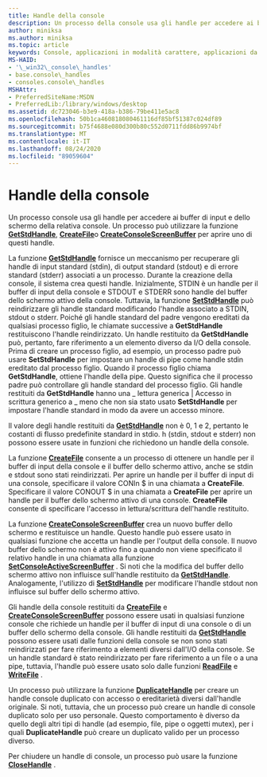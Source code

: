 ```yaml
---
title: Handle della console
description: Un processo della console usa gli handle per accedere ai buffer di input e dello schermo della relativa console, incluse le funzioni GetStdHandle, CreateFile o CreateConsoleScreenBuffer.
author: miniksa
ms.author: miniksa
ms.topic: article
keywords: Console, applicazioni in modalità carattere, applicazioni da riga di comando, applicazioni Terminal, API console
MS-HAID:
- '\_win32\_console\_handles'
- base.console\_handles
- consoles.console\_handles
MSHAttr:
- PreferredSiteName:MSDN
- PreferredLib:/library/windows/desktop
ms.assetid: dc723046-b3e9-418a-b386-79be411e5ac8
ms.openlocfilehash: 50b1ca460818080461116df85bf51387c024df89
ms.sourcegitcommit: b75f4688e080d300b80c552d0711fdd86b9974bf
ms.translationtype: MT
ms.contentlocale: it-IT
ms.lasthandoff: 08/24/2020
ms.locfileid: "89059604"
---
```

# <a name="console-handles"></a>Handle della console


Un processo console usa gli handle per accedere ai buffer di input e dello schermo della relativa console. Un processo può utilizzare la funzione [**GetStdHandle**](getstdhandle.md), [**CreateFile**](https://msdn.microsoft.com/library/windows/desktop/aa363858)o [**CreateConsoleScreenBuffer**](createconsolescreenbuffer.md) per aprire uno di questi handle.

La funzione [**GetStdHandle**](getstdhandle.md) fornisce un meccanismo per recuperare gli handle di input standard (stdin), di output standard (stdout) e di errore standard (stderr) associati a un processo. Durante la creazione della console, il sistema crea questi handle. Inizialmente, STDIN è un handle per il buffer di input della console e STDOUT e STDERR sono handle del buffer dello schermo attivo della console. Tuttavia, la funzione [**SetStdHandle**](setstdhandle.md) può reindirizzare gli handle standard modificando l'handle associato a STDIN, stdout o stderr. Poiché gli handle standard del padre vengono ereditati da qualsiasi processo figlio, le chiamate successive a **GetStdHandle** restituiscono l'handle reindirizzato. Un handle restituito da **GetStdHandle** può, pertanto, fare riferimento a un elemento diverso da I/O della console. Prima di creare un processo figlio, ad esempio, un processo padre può usare **SetStdHandle** per impostare un handle di pipe come handle stdin ereditato dal processo figlio. Quando il processo figlio chiama **GetStdHandle**, ottiene l'handle della pipe. Questo significa che il processo padre può controllare gli handle standard del processo figlio. Gli handle restituiti da **GetStdHandle** hanno una \_ lettura generica | Accesso in scrittura generico a \_ meno che non sia stato usato **SetStdHandle** per impostare l'handle standard in modo da avere un accesso minore.

Il valore degli handle restituiti da [**GetStdHandle**](getstdhandle.md) non è 0, 1 e 2, pertanto le costanti di flusso predefinite standard in stdio. h (stdin, stdout e stderr) non possono essere usate in funzioni che richiedono un handle della console.

La funzione [**CreateFile**](https://msdn.microsoft.com/library/windows/desktop/aa363858) consente a un processo di ottenere un handle per il buffer di input della console e il buffer dello schermo attivo, anche se stdin e stdout sono stati reindirizzati. Per aprire un handle per il buffer di input di una console, specificare il valore CONIn $ in una chiamata a **CreateFile**. Specificare il valore CONOUT $ in una chiamata a **CreateFile** per aprire un handle per il buffer dello schermo attivo di una console. **CreateFile** consente di specificare l'accesso in lettura/scrittura dell'handle restituito.

La funzione [**CreateConsoleScreenBuffer**](createconsolescreenbuffer.md) crea un nuovo buffer dello schermo e restituisce un handle. Questo handle può essere usato in qualsiasi funzione che accetta un handle per l'output della console. Il nuovo buffer dello schermo non è attivo fino a quando non viene specificato il relativo handle in una chiamata alla funzione [**SetConsoleActiveScreenBuffer**](setconsoleactivescreenbuffer.md) . Si noti che la modifica del buffer dello schermo attivo non influisce sull'handle restituito da [**GetStdHandle**](getstdhandle.md). Analogamente, l'utilizzo di [**SetStdHandle**](setstdhandle.md) per modificare l'handle stdout non influisce sul buffer dello schermo attivo.

Gli handle della console restituiti da [**CreateFile**](https://msdn.microsoft.com/library/windows/desktop/aa363858) e [**CreateConsoleScreenBuffer**](createconsolescreenbuffer.md) possono essere usati in qualsiasi funzione console che richiede un handle per il buffer di input di una console o di un buffer dello schermo della console. Gli handle restituiti da [**GetStdHandle**](getstdhandle.md) possono essere usati dalle funzioni della console se non sono stati reindirizzati per fare riferimento a elementi diversi dall'I/O della console. Se un handle standard è stato reindirizzato per fare riferimento a un file o a una pipe, tuttavia, l'handle può essere usato solo dalle funzioni [**ReadFile**](https://msdn.microsoft.com/library/windows/desktop/aa365467) e [**WriteFile**](https://msdn.microsoft.com/library/windows/desktop/aa365747) .

Un processo può utilizzare la funzione [**DuplicateHandle**](https://msdn.microsoft.com/library/windows/desktop/ms724251) per creare un handle console duplicato con accesso o ereditarietà diversi dall'handle originale. Si noti, tuttavia, che un processo può creare un handle di console duplicato solo per uso personale. Questo comportamento è diverso da quello degli altri tipi di handle (ad esempio, file, pipe o oggetti mutex), per i quali **DuplicateHandle** può creare un duplicato valido per un processo diverso.

Per chiudere un handle di console, un processo può usare la funzione [**CloseHandle**](https://msdn.microsoft.com/library/windows/desktop/ms724211) .

 

 




